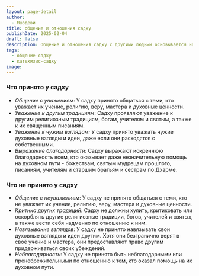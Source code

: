 ```yaml
---
layout: page-detail
author:
  - Яшодеви
title: общение и отношения садху
publishDate: 2025-02-04
draft: false
description: Общение и отношения садху с другими людьми основывается на взаимном уважении, принятии другого мнения, ахимсе.
tags:
  - общение-садху
  - катехизис-садху
image:
---
```

### Что принято у садху
- *Общение с уважением*: У садху принято общаться с теми, кто уважает их учение, религию, веру, мастера и духовные ценности.
- *Уважение к другим традициям*: Садху проявляют уважение к другим религиозным традициям, богам, учителям и святым, а также к их священным писаниям.
- *Уважение к чужим взглядам:* У садху принято уважать чужие духовные взгляды и идеи, даже если они расходятся с собственными.
- *Выражение благодарности*: Садху выражают искреннюю благодарность всем, кто оказывает даже незначительную помощь на духовном пути - божествам, святым мудрецам прошлого, писаниям, учителям и старшим братьям и сестрам по Дхарме.

### Что не принято у садху
- *Общение с неуважением*: У садху не принято общаться с теми, кто не уважает их учение, религию, веру, мастера и духовные ценности.
- *Критика других традиций*: Садху не должны хулить, критиковать или оскорблять другие религиозные традиции, богов, учителей и святых, а также вести себя надменно по отношению к ним.
- *Навязывание взглядов*: У садху не принято навязывать свои духовные взгляды и идеи другим. Хотя они безгранично верят в своё учение и мастера, они предоставляют право другим придерживаться своих убеждений.
- *Неблагодарность*: У садху не принято быть неблагодарными или пренебрежительными по отношению к тем, кто оказал помощь на их духовном пути.